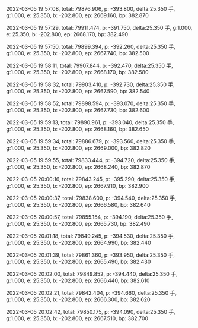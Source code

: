 2022-03-05 19:57:08, total: 79876.906, p: -393.800, delta:25.350 手, g:1.000, e: 25.350, b: -202.800, ep: 2669.160, bp: 382.870

2022-03-05 19:57:29, total: 79911.474, p: -391.750, delta:25.350 手, g:1.000, e: 25.350, b: -202.800, ep: 2668.170, bp: 382.490

2022-03-05 19:57:50, total: 79899.394, p: -392.260, delta:25.350 手, g:1.000, e: 25.350, b: -202.800, ep: 2667.740, bp: 382.500

2022-03-05 19:58:11, total: 79907.844, p: -392.470, delta:25.350 手, g:1.000, e: 25.350, b: -202.800, ep: 2668.170, bp: 382.580

2022-03-05 19:58:32, total: 79903.410, p: -392.730, delta:25.350 手, g:1.000, e: 25.350, b: -202.800, ep: 2667.590, bp: 382.540

2022-03-05 19:58:52, total: 79898.594, p: -393.070, delta:25.350 手, g:1.000, e: 25.350, b: -202.800, ep: 2667.730, bp: 382.600

2022-03-05 19:59:13, total: 79890.961, p: -393.040, delta:25.350 手, g:1.000, e: 25.350, b: -202.800, ep: 2668.160, bp: 382.650

2022-03-05 19:59:34, total: 79886.679, p: -393.560, delta:25.350 手, g:1.000, e: 25.350, b: -202.800, ep: 2669.000, bp: 382.820

2022-03-05 19:59:55, total: 79833.444, p: -394.720, delta:25.350 手, g:1.000, e: 25.350, b: -202.800, ep: 2668.240, bp: 382.870

2022-03-05 20:00:16, total: 79843.245, p: -395.290, delta:25.350 手, g:1.000, e: 25.350, b: -202.800, ep: 2667.910, bp: 382.900

2022-03-05 20:00:37, total: 79838.600, p: -394.540, delta:25.350 手, g:1.000, e: 25.350, b: -202.800, ep: 2666.580, bp: 382.640

2022-03-05 20:00:57, total: 79855.154, p: -394.190, delta:25.350 手, g:1.000, e: 25.350, b: -202.800, ep: 2665.730, bp: 382.490

2022-03-05 20:01:18, total: 79849.245, p: -394.530, delta:25.350 手, g:1.000, e: 25.350, b: -202.800, ep: 2664.990, bp: 382.440

2022-03-05 20:01:39, total: 79861.360, p: -393.950, delta:25.350 手, g:1.000, e: 25.350, b: -202.800, ep: 2665.490, bp: 382.430

2022-03-05 20:02:00, total: 79849.852, p: -394.440, delta:25.350 手, g:1.000, e: 25.350, b: -202.800, ep: 2666.440, bp: 382.610

2022-03-05 20:02:21, total: 79842.404, p: -394.660, delta:25.350 手, g:1.000, e: 25.350, b: -202.800, ep: 2666.300, bp: 382.620

2022-03-05 20:02:42, total: 79850.175, p: -394.090, delta:25.350 手, g:1.000, e: 25.350, b: -202.800, ep: 2667.510, bp: 382.700